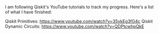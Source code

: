 I am following Qiskit's YouTube tutorials to track my progress. Here's a list of what I have finished:

Qiskit Primitives: https://www.youtube.com/watch?v=35ykEg3fG4c
Qiskit Dynamic Circuits: https://www.youtube.com/watch?v=QDPtcwhpQkE